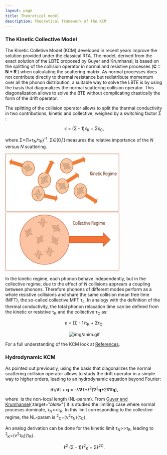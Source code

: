```yaml
---
layout: page
title: Theoretical model 
description: Theoretical framework of the KCM 
---
```


### The Kinetic Collective Model

The Kinetic Colletive Model (KCM) developed in recent years improve the solution provided under the classical RTA.
The model, derived from the exact solution of the LBTE proposed by Guyer and Krumhansl,
is based on the splitting of the collision operator in normal and resistive processes (<b>C = N + R </b>) when calculating the scattering matrix.
As normal processes does not contribute directly to thermal resistance but redistribute momentum over all the phonon distribution,
a suitable way to solve the LBTE is by using the basis that diagonalizes the normal scattering collision operator.
This diagonalization allows to solve the BTE without complicating drastically the form of the drift operator.

The splitting of the collision operator allows to split the thermal conductivity in two contributions, kinetic and collective, 
weighed by a switching factor &Sigma; :

<center>&kappa; = (&Sigma; - 1)&kappa;<sub>K</sub> + &Sigma;&kappa;<sub>C</sub>,</center>

where &Sigma;=(1+&tau;<sub>N</sub>/&tau;<sub>R</sub>)<sup>-1</sup>. &Sigma;&isin;[0,1] measures the relative importance
of the <i>N</i> versus <i>N</i> scattering.

![figkin](img/kinetic_regime.png) ![figcol](img/collective.png)

In the kinetic regime, each phonon behave independently, but in the collective regime, due to the effect
of <i>N</i> collisions apprears a coupling between phonons. Therefore phonons of different modes perform as a whole
resistive collisions and share the same collision mean free time (MFT), the so-called collective MFT &tau;<sub>c</sub>.
In analogy with the definition of the thermal conductivity, the total phonon relaxation time can be defined from the
kinetic or resistive &tau;<sub>K</sub> and the collective &tau;<sub>C</sub> as:

<center>&kappa; = (&Sigma; - 1)&tau;<sub>K</sub> + &Sigma;&tau;<sub>C</sub>.</center>

 <br>
 <center><img class="ipsImage" src="https://physta.github.io/img/anim.gif" alt="img/anim.gif" width="400px" height="auto"></center>

For a full understanding of the KCM look at [References](https://physta.github.io/articles/).

### Hydrodynamic KCM 

As pointed out previously, using the basis that diagonalizes the normal scattering collision operator 
allows to study the drift operator in a simple way to higher orders, leading to an hydrodynamic equation beyond Fourier:

<center> &part;&tau;/&part;t + <b>q</b>
 = -&lambda;<b>&nabla;</b>T+&ell;<sup>2</sup>(&nabla;<sup>2</sup><b>q</b>+2&nabla;&nabla;<b>q</b>), </center>

where <math>&ell;</math> is the non-local length (NL-param). From [Guyer and Krumhansel](https://journals.aps.org/pr/abstract/10.1103/PhysRev.148.766){:target="_blank_"} it is studied
the limiting case where normal proceses dominate,  &tau;<sub>N</sub><<&tau;<sub>R</sub>. In this limit corresponding
to the collective regime, the NL-param is <math>&ell;<sup>2</sup><sub>C</sub>=&langle;v<sup>2</sup>&tau;<sub>N</sub>&rangle;&langle;&tau;<sub>C</sub>&rangle;</math>.

An analog derivation can be done for the kinetic limit &tau;<sub>N</sub>>>&tau;<sub>R</sub>, leading to <math>&ell;<sup>2</sup><sub>K</sub>=&langle;v<sup>2</sup>&tau;<sub>R</sub>&rangle;&langle;&tau;<sub>R</sub>&rangle;</math>.


<center>&ell;<sup>2</sup> (&Sigma; - 1)&ell;<sup>2</sup><sub>K</sub> + &Sigma;&ell;<sup>2</sup><sup>C</sup>.</center>
